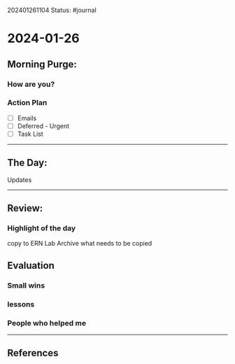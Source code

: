 202401261104
Status: #journal

# 2024-01-26


## Morning Purge: 

### How are you?


### Action Plan
- [ ] Emails
- [ ] Deferred - Urgent
- [ ] Task List
--- 
## The Day: 

Updates

---
## Review: 
### Highlight of the day  
copy to ERN Lab Archive what needs to be copied
  
## Evaluation  

### Small wins  
  
### lessons

### People who helped me


---
## References
